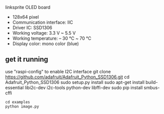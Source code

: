 linksprite OLED board

* 128x64 pixel
* Communication interface: IIC
* Driver IC: SSD1306
* Working voltage: 3.3 V  ~  5.5 V
* Working temperature: – 30 ℃ ~ 70 ℃
* Display color: mono color (blue)



## get it running

use "raspi-config" to enable I2C interface
    git clone https://github.com/adafruit/Adafruit_Python_SSD1306.git
    cd Adafruit_Python_SSD1306
    sudo setup.py install
    sudo apt-get install build-essential libi2c-dev i2c-tools python-dev libffi-dev
    sudo pip install smbus-cffi
    
    cd examples
    python image.py

